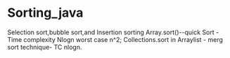 # Sorting_java
Selection sort,bubble sort,and Insertion sorting
Array.sort()--quick Sort - Time complexity Nlogn worst case n^2;
Collections.sort in Arraylist - merg sort technique- TC nlogn.
